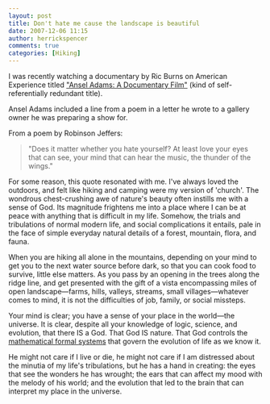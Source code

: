```yaml
---
layout: post
title: Don't hate me cause the landscape is beautiful
date: 2007-12-06 11:15
author: herrickspencer
comments: true
categories: [Hiking]
---
```

I was recently watching a documentary by Ric Burns on American Experience titled ["Ansel Adams: A Documentary Film"](https://www.pbs.org/wgbh/americanexperience/films/ansel/) (kind of self-referentially redundant title).

Ansel Adams included a line from a poem in a letter he wrote to a gallery owner he was preparing a show for.

From a poem by Robinson Jeffers:
> "Does it matter whether you hate yourself? At least love your eyes that can see, your mind that can hear the music, the thunder of the wings."

For some reason, this quote resonated with me. I've always loved the outdoors, and felt like hiking and camping were my version of 'church'. The wondrous chest-crushing awe of nature's beauty often instills me with a sense of God. Its magnitude frightens me into a place where I can be at peace with anything that is difficult in my life. Somehow, the trials and tribulations of normal modern life, and social complications it entails, pale in the face of simple everyday natural details of a forest, mountain, flora, and fauna.

When you are hiking all alone in the mountains, depending on your mind to get you to the next water source before dark, so that you can cook food to survive, little else matters. As you pass by an opening in the trees along the ridge line, and get presented with the gift of a vista encompassing miles of open landscape—farms, hills, valleys, streams, small villages—whatever comes to mind, it is not the difficulties of job, family, or social missteps.

Your mind is clear; you have a sense of your place in the world—the universe. It is clear, despite all your knowledge of logic, science, and evolution, that there IS a God. That God IS nature. That God controls the [mathematical formal systems](https://en.wikipedia.org/wiki/G%C3%B6del,_Escher,_Bach) that govern the evolution of life as we know it.

He might not care if I live or die, he might not care if I am distressed about the minutia of my life's tribulations, but he has a hand in creating: the eyes that see the wonders he has wrought; the ears that can affect my mood with the melody of his world; and the evolution that led to the brain that can interpret my place in the universe.
